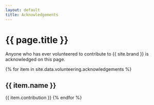 ```yaml
---
layout: default
title: Acknowledgements
---
```


# {{ page.title }}
Anyone who has ever volunteered to contribute to {{ site.brand }} is acknowledged on this page.

{% for item in site.data.volunteering.acknowledgements %}
## {{ item.name }}

{{ item.contribution }}
{% endfor %}